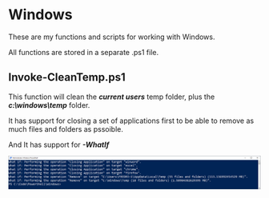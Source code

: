 # Windows

These are my functions and scripts for working with Windows.

All functions are stored in a separate .ps1 file.

Invoke-CleanTemp.ps1
--------------------
This function will clean the ***current users*** temp folder, plus the ***c:\windows\temp*** folder.

It has support for closing a set of applications first to be able to remove as much files and folders as pssoible.

And It has support for ***-WhatIf***

![alt text](https://github.com/FredrikWall/PowerShell/blob/master/Windows/Invoke-CleanTemp.png?raw=true)



